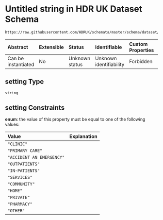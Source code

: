 # Untitled string in HDR UK Dataset Schema

```txt
https://raw.githubusercontent.com/HDRUK/schemata/master/schema/dataset/dataset.schema.json#/definitions/setting
```



| Abstract            | Extensible | Status         | Identifiable            | Custom Properties | Additional Properties | Access Restrictions | Defined In                                                                                        |
| :------------------ | :--------- | :------------- | :---------------------- | :---------------- | :-------------------- | :------------------ | :------------------------------------------------------------------------------------------------ |
| Can be instantiated | No         | Unknown status | Unknown identifiability | Forbidden         | Allowed               | none                | [dataset.schema.json*](../../../schema/dataset/latest/dataset.schema.json "open original schema") |

## setting Type

`string`

## setting Constraints

**enum**: the value of this property must be equal to one of the following values:

| Value                     | Explanation |
| :------------------------ | :---------- |
| `"CLINIC"`                |             |
| `"PRIMARY CARE"`          |             |
| `"ACCIDENT AN EMERGENCY"` |             |
| `"OUTPATIENTS"`           |             |
| `"IN-PATIENTS"`           |             |
| `"SERVICES"`              |             |
| `"COMMUNITY"`             |             |
| `"HOME"`                  |             |
| `"PRIVATE"`               |             |
| `"PHARMACY"`              |             |
| `"OTHER"`                 |             |
